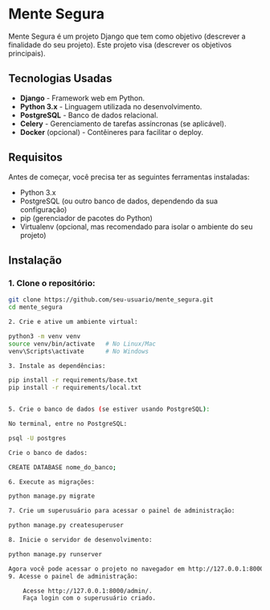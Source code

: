 # Mente Segura

Mente Segura é um projeto Django que tem como objetivo (descrever a finalidade do seu projeto). Este projeto visa (descrever os objetivos principais).

## Tecnologias Usadas 

- **Django** - Framework web em Python.
- **Python 3.x** - Linguagem utilizada no desenvolvimento.
- **PostgreSQL** - Banco de dados relacional.
- **Celery** - Gerenciamento de tarefas assíncronas (se aplicável).
- **Docker** (opcional) - Contêineres para facilitar o deploy.

## Requisitos

Antes de começar, você precisa ter as seguintes ferramentas instaladas:

- Python 3.x
- PostgreSQL (ou outro banco de dados, dependendo da sua configuração)
- pip (gerenciador de pacotes do Python)
- Virtualenv (opcional, mas recomendado para isolar o ambiente do seu projeto)

## Instalação

### 1. Clone o repositório:

```bash
git clone https://github.com/seu-usuario/mente_segura.git
cd mente_segura

2. Crie e ative um ambiente virtual:

python3 -m venv venv
source venv/bin/activate   # No Linux/Mac
venv\Scripts\activate      # No Windows

3. Instale as dependências:

pip install -r requirements/base.txt  
pip install -r requirements/local.txt  


5. Crie o banco de dados (se estiver usando PostgreSQL):

No terminal, entre no PostgreSQL:

psql -U postgres

Crie o banco de dados:

CREATE DATABASE nome_do_banco;

6. Execute as migrações:

python manage.py migrate

7. Crie um superusuário para acessar o painel de administração:

python manage.py createsuperuser

8. Inicie o servidor de desenvolvimento:

python manage.py runserver

Agora você pode acessar o projeto no navegador em http://127.0.0.1:8000/.
9. Acesse o painel de administração:

    Acesse http://127.0.0.1:8000/admin/.
    Faça login com o superusuário criado.




